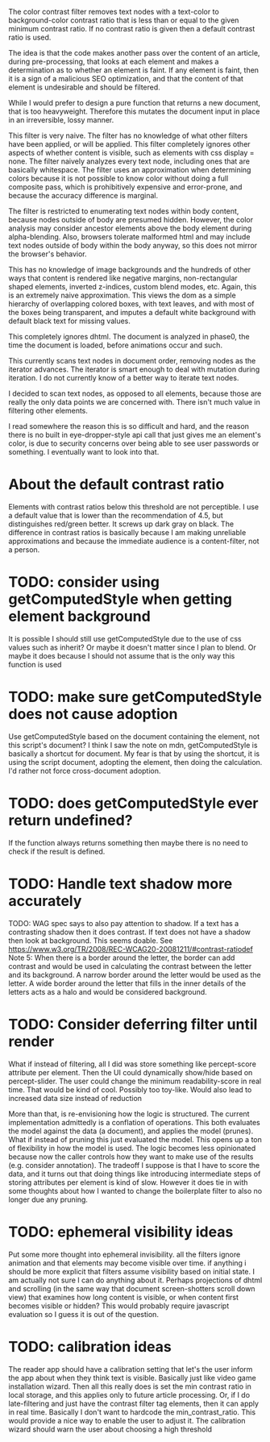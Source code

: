 
The color contrast filter removes text nodes with a text-color to
background-color contrast ratio that is less than or equal to the given minimum
contrast ratio. If no contrast ratio is given then a default contrast ratio is
used.

The idea is that the code makes another pass over the content of an article,
during pre-processing, that looks at each element and makes a determination
as to whether an element is faint. If any element is faint, then it is a sign
of a malicious SEO optimization, and that the content of that element is
undesirable and should be filtered.

While I would prefer to design a pure function that returns a new document,
that is too heavyweight. Therefore this mutates the document input in place
in an irreversible, lossy manner.

This filter is very naive. The filter has no knowledge of what other filters
have been applied, or will be applied. This filter completely ignores other
aspects of whether content is visible, such as elements with css display =
none. The filter naively analyzes every text node, including ones that are
basically whitespace. The filter uses an approximation when determining
colors because it is not possible to know color without doing a full
composite pass, which is prohibitively expensive and error-prone, and because
the accuracy difference is marginal.

The filter is restricted to enumerating text nodes within body content,
because nodes outside of body are presumed hidden. However, the color
analysis may consider ancestor elements above the body element during
alpha-blending. Also, browsers tolerate malformed html and may include text
nodes outside of body within the body anyway, so this does not mirror the
browser's behavior.

This has no knowledge of image backgrounds and the hundreds of other ways
that content is rendered like negative margins, non-rectangular shaped
elements, inverted z-indices, custom blend modes, etc. Again, this is an
extremely naive approximation. This views the dom as a simple hierarchy of
overlapping colored boxes, with text leaves, and with most of the boxes being
transparent, and imputes a default white background with default black text
for missing values.

This completely ignores dhtml. The document is analyzed in phase0, the time
the document is loaded, before animations occur and such.

This currently scans text nodes in document order, removing nodes as the
iterator advances. The iterator is smart enough to deal with mutation
during iteration. I do not currently know of a better way to iterate text
nodes.

I decided to scan text nodes, as opposed to all elements, because those are
really the only data points we are concerned with. There isn't much value
in filtering other elements.

I read somewhere the reason this is so difficult and hard, and the reason there
is no built in eye-dropper-style api call that just gives me an element's color,
is due to security concerns over being able to see user passwords or something.
I eventually want to look into that.

# About the default contrast ratio

Elements with contrast ratios below this threshold are not perceptible. I use a
default value that is lower than the recommendation of 4.5, but distinguishes
red/green better. It screws up dark gray on black. The difference in contrast
ratios is basically because I am making unreliable approximations and because
the immediate audience is a content-filter, not a person.

# TODO: consider using getComputedStyle when getting element background

It is possible I should still use getComputedStyle due to the use of css values such as inherit? Or maybe it doesn't matter since I plan to blend. Or maybe it does because I should not assume that is the only way this function is used

# TODO: make sure getComputedStyle does not cause adoption

Use getComputedStyle based on the document containing the element, not this script's document? I think I saw the note on mdn, getComputedStyle is basically a shortcut for document. My fear is that by using the shortcut, it is using the script document, adopting the element, then doing the calculation. I'd rather not force cross-document adoption.

# TODO: does getComputedStyle ever return undefined?

If the function always returns something then maybe there is no need to check if the result is defined.

# TODO: Handle text shadow more accurately

TODO: WAG spec says to also pay attention to shadow. If a text has a
contrasting shadow then it does contrast. If text does not have a shadow then
look at background. This seems doable. See
https://www.w3.org/TR/2008/REC-WCAG20-20081211/#contrast-ratiodef
Note 5: When there is a border around the letter, the border can add contrast
and would be used in calculating the contrast between the letter and its
background. A narrow border around the letter would be used as the letter. A
wide border around the letter that fills in the inner details of the letters
acts as a halo and would be considered background.

# TODO: Consider deferring filter until render

What if instead of filtering, all I did was
store something like percept-score attribute per element. Then the UI could
dynamically show/hide based on percept-slider. The user could change the
minimum readability-score in real time. That would be kind of cool. Possibly
too toy-like. Would also lead to increased data size instead of reduction

More than that, is re-envisioning how the logic is structured. The current implementation admittedly is a conflation of operations. This both evaluates the model against the data (a document), and applies the model (prunes). What if instead of pruning this just evaluated the model. This opens up a ton of flexibility in how the model is used. The logic becomes less opinionated because now the caller controls how they want to make use of the results (e.g. consider annotation). The tradeoff I suppose is that I have to score the data, and it turns out that doing things like introducing intermediate steps of storing attributes per element is kind of slow. However it does tie in with some thoughts about how I wanted to change the boilerplate filter to also no longer due any pruning.

# TODO: ephemeral visibility ideas

Put some more thought into ephemeral invisibility. all the filters ignore
animation and that elements may become visible over time. if anything i should
be more explicit that filters assume visibility based on initial state. I am
actually not sure I can do anything about it. Perhaps projections of dhtml and
scrolling (in the same way that document screen-shotters scroll down view) that
examines how long content is visible, or when content first becomes visible or
hidden? This would probably require javascript evaluation so I guess it is out
of the question.

# TODO: calibration ideas

The reader app should have a calibration setting that let's the user inform the
app about when they think text is visible. Basically just like video game
installation wizard. Then all this really does is set the min contrast ratio in
local storage, and this applies only to future article processing. Or, if I do late-filtering and just have the contrast filter tag elements, then it can apply
in real time. Basically I don't want to hardcode the min_contrast_ratio. This
would provide a nice way to enable the user to adjust it. The calibration wizard
should warn the user about choosing a high threshold
